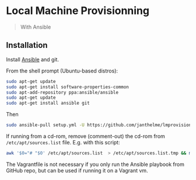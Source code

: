 # Local Machine Provisionning
> With Ansible

## Installation

Install [Ansible](https://docs.ansible.com/ansible/2.3/intro_installation.html) and git.

From the shell prompt (Ubuntu-based distros):
```sh
sudo apt-get update
sudo apt-get install software-properties-common
sudo apt-add-repository ppa:ansible/ansible
sudo apt-get update
sudo apt-get install ansible git
```
Then
```sh
sudo ansible-pull setup.yml -U https://github.com/janthelme/lmprovision.git
```
If running from a cd-rom, remove (comment-out) the cd-rom from `/etc/apt/sources.list` file. E.g. with this script:
```sh
awk '$0="# "$0' /etc/apt/sources.list  > /etc/apt/sources.list.tmp && mv /etc/apt/sources.list.tmp /etc/apt/sources.list
```
The Vagrantfile is not necessary if you only run the Ansible playbook from GitHub repo, but can be used if running it on a Vagrant vm.
